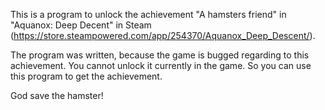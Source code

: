 This is a program to unlock the achievement "A hamsters friend" in "Aquanox: Deep Decent" in Steam (https://store.steampowered.com/app/254370/Aquanox_Deep_Descent/).

The program was written, because the game is bugged regarding to this achievement.
You cannot unlock it currently in the game.
So you can use this program to get the achievement.

God save the hamster!
